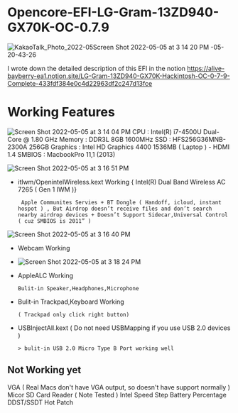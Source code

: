 # Opencore-EFI-LG-Gram-13ZD940-GX70K-OC-0.7.9

![KakaoTalk_Photo_2022-05![Screen Shot 2022-05-05 at 3 14 20 PM](https://user-images.githubusercontent.com/101755125/167093601-fa42a564-bccd-415f-937b-0e566762e02f.png)
-05-20-43-26](https://user-images.githubusercontent.com/101755125/167093414-bd0f0819-46cc-4267-be1b-547acd665b58.png)

I wrote down the detailed description of this EFI in the notion
https://alive-bayberry-ea1.notion.site/LG-Gram-13ZD940-GX70K-Hackintosh-OC-0-7-9-Complete-433fdf384e0c4d22963df2c247d13fce

# Working Features
![Screen Shot 2022-05-05 at 3 14 04 PM](https://user-images.githubusercontent.com/101755125/167093625-3c706a0a-d311-4ead-a6e6-03725fba7623.png)
CPU : Intel(R) i7-4500U Dual-Core @ 1.80 GHz
Memory : DDR3L 8GB 1600MHz
SSD : HFS256G36MNB-2300A 256GB
Graphics : Intel HD Graphics 4400 1536MB ( Laptop ) - HDMI 1.4
SMBIOS : MacbookPro 11,1 (2013)

![Screen Shot 2022-05-05 at 3 16 51 PM](https://user-images.githubusercontent.com/101755125/167093994-9dc6e584-5aaa-4851-ae56-933e8262d9e0.png)

- itlwm/OpenintelWireless.kext Working { Intel(R) Dual Band Wireless AC 7265 ( Gen 1 IWM )}

       Apple Communites Servies + BT Dongle ( Handoff, icloud, instant hospot ) , But Airdrop doesn’t receive files and don’t search nearby airdrop devices + Doesn’t Support Sidecar,Universal Control ( cuz SMBIOS is 2011” )

![Screen Shot 2022-05-05 at 3 16 40 PM](https://user-images.githubusercontent.com/101755125/167093772-f9edbc95-b6fd-4532-89a7-40eec229a019.png)

- Webcam Working

- ![Screen Shot 2022-05-05 at 3 18 24 PM](https://user-images.githubusercontent.com/101755125/167093844-dab7bb67-ccf2-4ec7-94c1-7858e9a8041c.png)

- AppleALC Working

      Bulit-in Speaker,Headphones,Microphone

- Bulit-in Trackpad,Keyboard Working

      ( Trackpad only click right button)
          
- USBInjectAll.kext ( Do not need USBMapping if you use USB 2.0 devices )

      > bulit-in USB 2.0 Micro Type B Port working well

## Not Working yet  
VGA ( Real Macs don't have VGA output, so doesn't have support normally )
Micor SD Card Reader ( Note Tested )
Intel Speed Step
Battery Percentage DDST/SSDT Hot Patch
